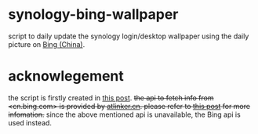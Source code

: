 # synology-bing-wallpaper
script to daily update the synology login/desktop wallpaper using the daily picture on [Bing (China)](https://cn.bing.com/).

# acknowlegement
the script is firstly created in [this post](https://wp.gxnas.com/4045.html).
~~the api to fetch info from <cn.bing.com> is provided by [atlinker.cn](https://atlinker.cn/). please refer to [this post](https://atlinker.cn/2019/07/28/bing.html) for more infomation.~~
since the above mentioned api is unavailable, the Bing api is used instead.
